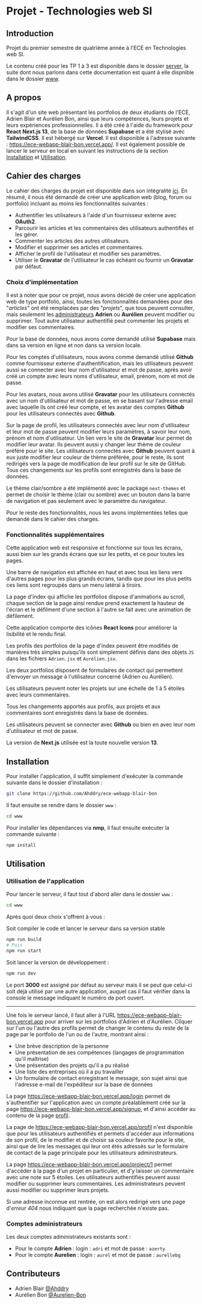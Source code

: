 # Projet - Technologies web SI

## Introduction

Projet du premier semestre de quatrième année à l'ECE en Technologies web SI.

Le contenu créé pour les TP 1 à 3 est disponible dans le dossier [server](https://github.com/Ahddry/ece-webapp-blair-bon/tree/main/server), la suite dont nous parlons dans cette documentation est quant à elle dispnible dans le dossier [www](https://github.com/Ahddry/ece-webapp-blair-bon/tree/main/www).

## A propos

Il s'agit d'un site web présentant les portfolios de deux étudiants de l'ECE, Adrien Blair et Aurélien Bon, ainsi que leurs compétences, leurs projets et leurs expériences professionnelles. Il a été créé à l'aide du framework pour **React** **Next.js 13**, de la base de données **Supabase** et a été stylisé avec **TailwindCSS**. Il est hébergé sur **Vercel**. Il est disponible à l'adresse suivante : <https://ece-webapp-blair-bon.vercel.app/>. Il est également possible de lancer le serveur en local en suivant les instructions de la section [Installation](#installation) et [Utilisation](#utilisation).

## Cahier des charges

Le cahier des charges du projet est disponible dans son intégralité [ici](https://github.com/adaltas/ece-webtech-2022-fall/blob/main/project-instructions.md). En résumé, il nous été demandé de créer une application web (blog, forum ou portfolio) incluant au moins les fonctionnalités suivantes :

- Authentifier les utilisateurs à l'aide d'un fournisseur externe avec **OAuth2**.
- Parcourir les articles et les commentaires des utilisateurs authentifiés et les gérer.
- Commenter les articles des autres utilisateurs.
- Modifier et supprimer ses articles et commentaires.
- Afficher le profil de l'utilisateur et modifier ses paramètres.
- Utiliser le **Gravatar** de l'utilisateur le cas échéant ou fournir un **Gravatar** par défaut.

### Choix d'implémentation

Il est à noter que pour ce projet, nous avons décidé de créer une application web de type portfolio, ainsi, toutes les fonctionnalités demandées pour des "*articles*" ont été remplacées par des "*projets*", que tous peuvent consulter, mais seulement les [administrateurs](#comptes-administrateurs) **Adrien** ou **Aurélien** peuvent modifier ou supprimer. Tout autre utilisateur authentifié peut commenter les projets et modifier ses commentaires.

Pour la base de données, nous avons come demandé utilisé **Supabase** mais dans sa version en ligne et non dans sa version locale.

Pour les comptes d'utilisateurs, nous avons comme demandé utilisé **Github** comme fournisseur externe d'authentification, mais les utilisateurs peuvent aussi se connecter avec leur nom d'utilisateur et mot de passe, après avoir créé un compte avec leurs noms d'utilisateur, email, prénom, nom et mot de passe.

Pour les avatars, nous avons utilisé **Gravatar** pour les utilisateurs connectés avec un nom d'utilisateur et mot de passe, en se basant sur l'adresse email avec laquelle ils ont créé leur compte, et les avatar des comptes **Github** pour les utilisateurs connectés avec **Github**.

Sur la page de profil, les utilisateurs connectés avec leur nom d'utilisateur et leur mot de passe peuvent modifier leurs paramètres, à savoir leur nom, prénom et nom d'utilisateur. Un lien vers le site de **Gravatar** leur permet de modifier leur avatar. Ils peuvent aussi y changer leur thème de couleur préféré pour le site. Les utilisateurs connectés avec **Github** peuvent quant à eux juste modifier leur couleur de thème préférée, pour le reste, ils sont redirigés vers la page de modification de leur profil sur le site de GitHub. Tous ces changements sur les profils sont enregistrés dans la base de données.

Le thème clair/sombre a été implémenté avec le package `next-themes` et permet de choisir le thème (clair ou sombre) avec un bouton dans la barre de navigation et pas seulement avec le paramètre du navigateur.

Pour le reste des fonctionnalités, nous les avons implémentées telles que demandé dans le cahier des charges.

### Fonctionnalités supplémentaires

Cette application web est responsive et fonctionne sur tous les écrans, aussi bien sur les grands écrans que sur les petits, et ce pour toutes les pages.

Une barre de navigation est affichée en haut et avec tous les liens vers d'autres pages pour les plus grands écrans, tandis que pour les plus petits ces liens sont regroupés dans un menu latéral à tiroirs.

La page d'index qui affiche les portfolios dispose d'animations au scroll, chaque section de la page ainsi rendue prend exactement la hauteur de l'écran et le défilment d'une section à l'autre se fait avec une animation de défilement.

Cette application comporte des icônes **React Icons** pour améliorer la lisibilité et le rendu final.

Les profils des portfolios de la page d'index peuvent être modifiés de manières très simples puisqu'ils sont simplement définis dans des objets `JS` dans les fichiers `Adrien.jsx` et `Aurélien.jsx`.

Les deux portfolios disposent de formulaires de contact qui permettent d'envoyer un message à l'utilisateur concerné (Adrien ou Aurélien).

Les utilisateurs peuvent noter les projets sur une échelle de 1 à 5 étoiles avec leurs commentaires.

Tous les changements apportés aux profils, aux projets et aux commentaires sont enregistrés dans la base de données.

Les utilisateurs peuvent se connecter avec **Github** ou bien en avec leur nom d'utilisateur et mot de passe.

La version de **Next.js** utilisée est la toute nouvelle version **13**.

## Installation

Pour installer l'application, il suffit simplement d'exécuter la commande suivante dans le dossier d'installation :

```bash
git clone https://github.com/Ahddry/ece-webapp-blair-bon
```

Il faut ensuite se rendre dans le dossier `www` :

```bash
cd www
```

Pour installer les dépendances via **nmp**, il faut ensuite exécuter la commande suivante :

```bash
npm install
```

## Utilisation

### Utilisation de l'application

Pour lancer le serveur, il faut tout d'abord aller dans le dossier `www` :

```bash
cd www
```

Après quoi deux choix s'offrent à vous :

Soit compiler le code et lancer le serveur dans sa version stable

```bash
npm run build
# Puis
npm run start
```

Soit lancer la version de développement :

```bash
npm run dev
```

Le port **3000** est assigné par défaut au serveur mais il se peut que celui-ci soit déjà utilisé par une autre application, auquel cas il faut vérifier dans la console le message indiquant le numéro de port ouvert.

***

Une fois le serveur lancé, il faut aller à l'URL <https://ece-webapp-blair-bon.vercel.app> pour arriver sur les portfolios d'Adrien et d'Aurélien. Cliquer sur l'un ou l'autre des profils permet de changer le contenu du reste de la page par le portfolio de l'un ou de l'autre, montrant ainsi :

- Une brève description de la personne
- Une présentation de ses compétences (langages de programmation qu'il maîtrise)
- Une présentation des projets qu'il a pu réalisé
- Une liste des entreprises où il a pu travailler
- Un formulaire de contact enregistrant le message, son sujet ainsi que l'adresse e-mail de l'expéditeur sur la base de données

La page <https://ece-webapp-blair-bon.vercel.app/login> permet de s'authentifier sur l'application avec un compte préalablement créé sur la page <https://ece-webapp-blair-bon.vercel.app/signup>, et d'ainsi accéder au contenu de la page [profil](https://ece-webapp-blair-bon.vercel.app/profil).

La page de <https://ece-webapp-blair-bon.vercel.app/profil> n'est disponible que pour les utilisateurs authentifiés et permets d'accéder aux informations de son profil, de le modifier et de choisir sa couleur favorite pour le site, ainsi que de lire les messages qui leur ont étés adressés sur le formulaire de contact de la page principale pour les utilisateurs administrateurs.

La page <https://ece-webapp-blair-bon.vercel.app/project/1> permet d'accéder à la page d'un projet en particulier, et d'y laisser un commentaire avec une note sur 5 étoiles. Les utilisateurs authentifiés peuvent aussi modifier ou supprimer leurs commentaires. Les administrateurs peuvent aussi modifier ou supprimer leurs projets.

Si une adresse inconnue est rentrée, on est alors redirigé vers une page d'*erreur 404* nous indiquant que la page recherchée n'existe pas.

### Comptes administrateurs

Les deux comptes administrateurs existants sont :

- Pour le compte **Adrien** : login : `adri` et mot de passe : `azerty`
- Pour le compte **Aurelien** : login : `aurel` et mot de passe : `aurellebg`

## Contributeurs

- Adrien Blair [@Ahddry](https://github.com/Ahddry)
- Aurélien Bon [@Aurelien-Bon](https://github.com/Aurelien-Bon)
